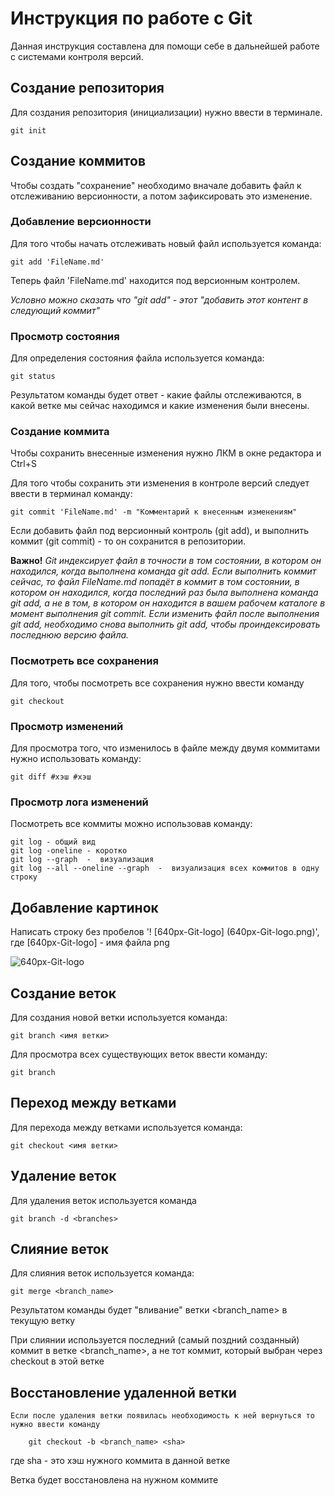 # Инструкция по работе с Git 

Данная инструкция составлена для помощи себе в дальнейшей работе с системами контроля версий.

## Создание репозитория

Для создания репозитория (инициализации) нужно ввести в терминале.

    git init

## Создание коммитов

Чтобы создать "сохранение" необходимо вначале добавить файл к отслеживанию версионности, а потом зафиксировать это изменение.

### Добавление версионности


Для того чтобы начать отслеживать новый файл используется команда:

    git add 'FileName.md'

Теперь файл 'FileName.md' находится под версионным контролем.

*Условно можно сказать что "git add" - этот "добавить этот контент в следующий коммит"*

### Просмотр состояния

Для определения состояния файла используется команда:

    git status

Результатом команды будет ответ - какие файлы отслеживаются, в какой ветке мы сейчас находимся и какие изменения были внесены. 

### Создание коммита

Чтобы сохранить внесенные изменения нужно ЛКМ в окне редактора и Ctrl+S

Для того чтобы сохранить эти изменения в контроле версий следует ввести в терминал команду:

    git commit 'FileName.md' -m "Комментарий к внесенным изменениям"

Если добавить файл под версионный контроль (git add), и выполнить коммит (git commit) - то он сохранится в репозитории.

**Важно!** *Git индексирует файл в точности в том состоянии, в котором он находился, когда выполнена команда git add. Если выполнить коммит сейчас, то файл *FileName.md* попадёт в коммит в том состоянии, в котором он находился, когда последний раз была выполнена команда git add, а не в том, в котором он находится в вашем рабочем каталоге в момент выполнения git commit. Если изменить файл после выполнения git add, необходимо снова выполнить git add, чтобы проиндексировать последнюю версию файла.*

### Посмотреть все сохранения

Для того, чтобы посмотреть все сохранения нужно ввести команду

    git checkout 

### Просмотр изменений

Для просмотра того, что изменилось в файле между двумя коммитами нужно использовать команду:

    git diff #хэш #хэш

### Просмотр лога изменений

Посмотреть все коммиты можно использовав команду:

    git log - общий вид
    git log -oneline - коротко
    git log --graph  -  визуализация
    git log --all --oneline --graph  -  визуализация всех коммитов в одну строку

## Добавление картинок

Написать строку без пробелов '! [640px-Git-logo] (640px-Git-logo.png)', где [640px-Git-logo] - имя файла png

![640px-Git-logo](640px-Git-logo.png)

## Создание веток

Для создания новой ветки используется команда:

    git branch <имя ветки>

Для просмотра всех существующих веток ввести команду:

    git branch

## Переход между ветками

Для перехода между ветками используется команда:

    git checkout <имя ветки>

## Удаление веток

Для удаления веток используется команда

    git branch -d <branches>

## Слияние веток

Для слияния веток используется команда:

    git merge <branch_name>

Результатом команды будет "вливание" ветки <branch_name> в текущую ветку

При слиянии используется последний (самый поздний созданный) коммит в ветке <branch_name>, а не тот коммит, который выбран через checkout в этой ветке

## Восстановление удаленной ветки

    Если после удаления ветки появилась необходимость к ней вернуться то нужно ввести команду
    
        git checkout -b <branch_name> <sha>

где sha - это хэш нужного коммита в данной ветке

Ветка будет восстановлена на нужном коммите
